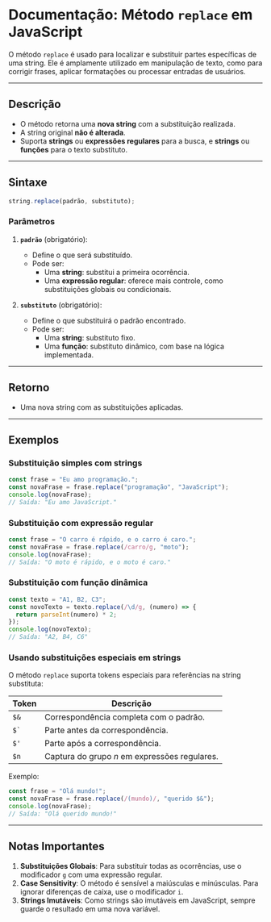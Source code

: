 # **Documentação: Método `replace` em JavaScript**

O método `replace` é usado para localizar e substituir partes específicas de uma string. Ele é amplamente utilizado em manipulação de texto, como para corrigir frases, aplicar formatações ou processar entradas de usuários.

---

## **Descrição**

- O método retorna uma **nova string** com a substituição realizada.
- A string original **não é alterada**.
- Suporta **strings** ou **expressões regulares** para a busca, e **strings** ou **funções** para o texto substituto.

---

## **Sintaxe**

```javascript
string.replace(padrão, substituto);
```

### **Parâmetros**

1. **`padrão`** (obrigatório):
   - Define o que será substituído.
   - Pode ser:
     - Uma **string**: substitui a primeira ocorrência.
     - Uma **expressão regular**: oferece mais controle, como substituições globais ou condicionais.

2. **`substituto`** (obrigatório):
   - Define o que substituirá o padrão encontrado.
   - Pode ser:
     - Uma **string**: substituto fixo.
     - Uma **função**: substituto dinâmico, com base na lógica implementada.

---

## **Retorno**
- Uma nova string com as substituições aplicadas.

---

## **Exemplos**

### **Substituição simples com strings**

```javascript
const frase = "Eu amo programação.";
const novaFrase = frase.replace("programação", "JavaScript");
console.log(novaFrase);
// Saída: "Eu amo JavaScript."
```

### **Substituição com expressão regular**

```javascript
const frase = "O carro é rápido, e o carro é caro.";
const novaFrase = frase.replace(/carro/g, "moto");
console.log(novaFrase);
// Saída: "O moto é rápido, e o moto é caro."
```

### **Substituição com função dinâmica**

```javascript
const texto = "A1, B2, C3";
const novoTexto = texto.replace(/\d/g, (numero) => {
  return parseInt(numero) * 2;
});
console.log(novoTexto);
// Saída: "A2, B4, C6"
```

### **Usando substituições especiais em strings**
O método `replace` suporta tokens especiais para referências na string substituta:

| Token | Descrição                                    |
|-------|---------------------------------------------|
| `$&`  | Correspondência completa com o padrão.      |
| ``$` `` | Parte antes da correspondência.           |
| `$'`  | Parte após a correspondência.              |
| `$n`  | Captura do grupo *n* em expressões regulares. |

Exemplo:

```javascript
const frase = "Olá mundo!";
const novaFrase = frase.replace(/(mundo)/, "querido $&");
console.log(novaFrase);
// Saída: "Olá querido mundo!"
```

---

## **Notas Importantes**

1. **Substituições Globais**: Para substituir todas as ocorrências, use o modificador `g` com uma expressão regular.
2. **Case Sensitivity**: O método é sensível a maiúsculas e minúsculas. Para ignorar diferenças de caixa, use o modificador `i`.
3. **Strings Imutáveis**: Como strings são imutáveis em JavaScript, sempre guarde o resultado em uma nova variável.
